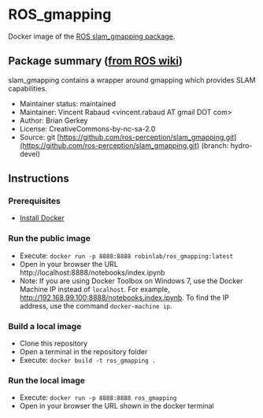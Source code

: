 # ROS_gmapping

Docker image of the [ROS slam_gmapping package](http://wiki.ros.org/slam_gmapping?distro=kinetic).

## Package summary ([from ROS wiki](http://wiki.ros.org/slam_gmapping?distro=kinetic))

slam_gmapping contains a wrapper around gmapping which provides SLAM capabilities.

* Maintainer status: maintained
* Maintainer: Vincent Rabaud <vincent.rabaud AT gmail DOT com>
* Author: Brian Gerkey
* License: CreativeCommons-by-nc-sa-2.0
* Source: git [https://github.com/ros-perception/slam_gmapping.git](https://github.com/ros-perception/slam_gmapping.git) (branch: hydro-devel)

## Instructions

### Prerequisites
* [Install Docker](https://docs.docker.com/install/)

### Run the public image
* Execute: ``docker run -p 8888:8888 robinlab/ros_gmapping:latest``
* Open in your browser the URL http://localhost:8888/notebooks/index.ipynb
* Note: If you are using Docker Toolbox on Windows 7, use the Docker Machine IP instead of ``localhost``. For example, http://192.168.99.100:8888/notebooks.index.ipynb. To find the IP address, use the command ``docker-machine ip``.

### Build a local image
* Clone this repository
* Open a terminal in the repository folder
* Execute: ``docker build -t ros_gmapping .``

### Run the local image
* Execute: ``docker run -p 8888:8888 ros_gmapping``
* Open in your browser the URL shown in the docker terminal

